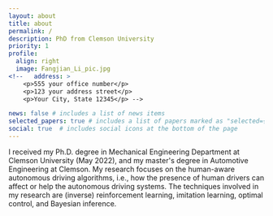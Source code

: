 ```yaml
---
layout: about
title: about
permalink: /
description: PhD from Clemson University
priority: 1
profile:
  align: right
  image: Fangjian_Li_pic.jpg
<!--   address: >
    <p>555 your office number</p>
    <p>123 your address street</p>
    <p>Your City, State 12345</p> -->

news: false # includes a list of news items
selected_papers: true # includes a list of papers marked as "selected={true}"
social: true  # includes social icons at the bottom of the page
---
```


I received my Ph.D. degree in Mechanical Engineering Department at Clemson University (May 2022), and my master's degree in Automotive Engineering at Clemson. My research focuses on the human-aware autonomous driving algorithms, i.e., how the presence of human drivers can affect or help the autonomous driving systems. The techniques involved in my research are (inverse) reinforcement learning, imitation learning, optimal control, and Bayesian inference. 

<!-- 
Write your biography here. Tell the world about yourself. Link to your favorite [subreddit](http://reddit.com). You can put a picture in, too. The code is already in, just name your picture `prof_pic.jpg` and put it in the `img/` folder.

Put your address / P.O. box / other info right below your picture. You can also disable any these elements by editing `profile` property of the YAML header of your `_pages/about.md`. Edit `_bibliography/papers.bib` and Jekyll will render your [publications page](/al-folio/publications/) automatically.

Link to your social media connections, too. This theme is set up to use [Font Awesome icons](http://fortawesome.github.io/Font-Awesome/) and [Academicons](https://jpswalsh.github.io/academicons/), like the ones below. Add your Facebook, Twitter, LinkedIn, Google Scholar, or just disable all of them.
 -->
